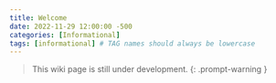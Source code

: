 ```yaml
---
title: Welcome
date: 2022-11-29 12:00:00 -500
categories: [Informational]
tags: [informational] # TAG names should always be lowercase
---
```


> This wiki page is still under development.
{: .prompt-warning }
